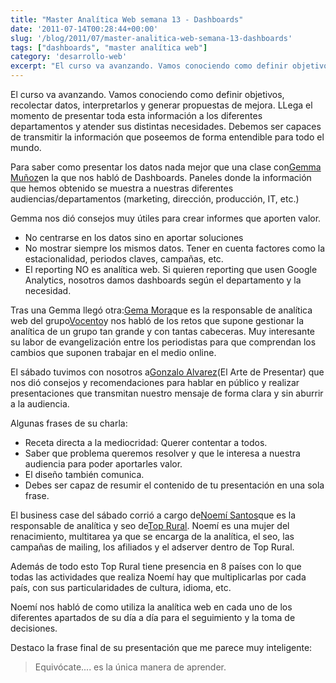 ```yaml
---
title: "Master Analítica Web semana 13 - Dashboards"
date: '2011-07-14T00:28:44+00:00'
slug: '/blog/2011/07/master-analitica-web-semana-13-dashboards'
tags: ["dashboards", "master analítica web"]
category: 'desarrollo-web'
excerpt: "El curso va avanzando. Vamos conociendo como definir objetivos, recolectar datos, interpretarlos y generar propuestas de mejora. LLega el momento de presentar toda esta información a los diferentes dep..."
---
```

El curso va avanzando. Vamos conociendo como definir objetivos, recolectar datos, interpretarlos y generar propuestas de mejora. LLega el momento de presentar toda esta información a los diferentes departamentos y atender sus distintas necesidades. Debemos ser capaces de transmitir la información que poseemos de forma entendible para todo el mundo.

Para saber como presentar los datos nada mejor que una clase con[Gemma Muñoz](http://kschool.com/analitica-web/profesores/gema-munoz/ "Sorprendida")en la que nos habló de Dashboards. Paneles donde la información que hemos obtenido se muestra a nuestras diferentes audiencias/departamentos (marketing, dirección, producción, IT, etc.)

Gemma nos dió consejos muy útiles para crear informes que aporten valor.

- No centrarse en los datos sino en aportar soluciones
- No mostrar siempre los mismos datos. Tener en cuenta factores como la estacionalidad, periodos claves, campañas, etc.
- El reporting NO es analítica web. Si quieren reporting que usen Google Analytics, nosotros damos dashboards según el departamento y la necesidad.

Tras una Gemma llegó otra:[Gema Mora](http://kschool.com/analitica-web/profesores/gema-mora/ "Gema mora - Vocento")que es la responsable de analítica web del grupo[Vocento](http://static.squarespace.com/static/5303797ae4b0c6ad9e43f072/5303ce80e4b0400995a883d6/5303cf35e4b0400995a88b0c/1392758581676/?format=original "Grupo Vocento")y nos habló de los retos que supone gestionar la analítica de un grupo tan grande y con tantas cabeceras. Muy interesante su labor de evangelización entre los periodistas para que comprendan los cambios que suponen trabajar en el medio online.

El sábado tuvimos con nosotros a[Gonzalo Alvarez](http://static.squarespace.com/static/5303797ae4b0c6ad9e43f072/5303ce80e4b0400995a883d6/5303cf35e4b0400995a88b0c/1392758581676/?format=original "El arte de presentar")(El Arte de Presentar) que nos dió consejos y recomendaciones para hablar en público y realizar presentaciones que transmitan nuestro mensaje de forma clara y sin aburrir a la audiencia.

Algunas frases de su charla:

- Receta directa a la mediocridad: Querer contentar a todos.
- Saber que problema queremos resolver y que le interesa a nuestra audiencia para poder aportarles valor.
- El diseño también comunica.
- Debes ser capaz de resumir el contenido de tu presentación en una sola frase.

El business case del sábado corrió a cargo de[Noemí Santos](http://kschool.com/analitica-web/profesores/noemi-santos/)que es la responsable de analítica y seo de[Top Rural](http://static.squarespace.com/static/5303797ae4b0c6ad9e43f072/5303ce80e4b0400995a883d6/5303cf35e4b0400995a88b0c/1392758581676/?format=original). Noemí es una mujer del renacimiento, multitarea ya que se encarga de la analítica, el seo, las campañas de mailing, los afiliados y el adserver dentro de Top Rural.

Además de todo esto Top Rural tiene presencia en 8 países con lo que todas las actividades que realiza Noemí hay que multiplicarlas por cada país, con sus particularidades de cultura, idioma, etc.

Noemí nos habló de como utiliza la analítica web en cada uno de los diferentes apartados de su día a día para el seguimiento y la toma de decisiones.

Destaco la frase final de su presentación que me parece muy inteligente:

> Equivócate.... es la única manera de aprender.

